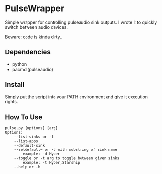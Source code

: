 # PulseWrapper
Simple wrapper for controlling pulseaudio sink outputs. 
I wrote it to quickly switch between audio devices.

Beware: code is kinda dirty..

## Dependencies

- python 
- pacmd (pulseaudio)

## Install

Simply put the script into your PATH environment and give it execution rights.

## How To Use

```
pulse.py [options] [arg]
Options:
	--list-sinks or -l
	--list-apps
	--default-sink
	--setdefault= or -d with substring of sink name
		example: -d Hyper
	--toggle or -t arg to toggle between given sinks
		example: -t Hyper,Starship
	--help or -h
```
